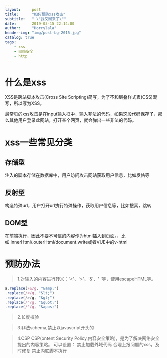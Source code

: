 ```yaml
---
layout:     post
title:      "如何预防xss攻击"
subtitle:   " \"我又回来了\""
date:       2019-03-15 22:14:00
author:     "Horrylala"
header-img: "img/post-bg-2015.jpg"
catalog: true
tags:
    - xss
    - 网络安全
    - http
---
```


# 什么是xss
XSS是跨站脚本攻击(Cross Site Scripting)简写，为了不和层叠样式表(CSS)混写，所以写为XSS。

最常见的xss攻击是在input输入框中，输入非法的代码，如果这段代码保存了，那么其他用户登录此网站，打开某个网页，就会弹出一些非法的代码。

# xss一些常见分类
## 存储型
注入的脚本存储在数据库中，用户访问攻击网站获取用户信息，比如发帖等

## 反射型
构造特殊url，用户打开url执行特殊操作，获取用户信息等，比如搜索，跳转

## DOM型
在前端执行，因此不要不可信的内容作为html插入到页面。，比如.innerHtml/.outerHtml/document.write或者VUE中的v-html

# 预防办法
> 1.对输入的内容进行转义：'<'、'>'、'&'、' '等，使用escapeHTML等。
```javascript
a.replace(/&/g, "&amp;")
.replace(/</g, "&lt;")
.replace(/>/g, "&gt;")
.replace(/"/g, "&quot;")
.replace(/'/g, "&apos;")
```
> 2.长度校验

> 3.非法schema,禁止以javascript开头的

> 4.CSP
CSP(ontent Security Policy,内容安全策略)，是为了解决网络安全提出的内容策略。
可以设置：
禁止加载外域代码
合理上报问题的xss，及时修复
禁止内联脚本执行




